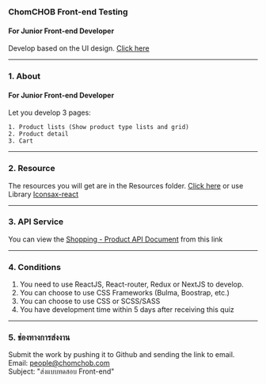 ### ChomCHOB Front-end Testing

#### For Junior Front-end Developer

Develop based on the UI design.  [Click here](https://www.figma.com/file/lOH3cDxir1RLdLsn4XzbpV/Quiz-for-Junior-Front-end)

---

### 1. About

#### For Junior Front-end Developer

Let you develop 3 pages:

```
1. Product lists (Show product type lists and grid)
2. Product detail
3. Cart
```

---

### 2. Resource

The resources you will get are in the Resources folder. [Click here](https://github.com/ChomCHOB/chomchob-frontend-testing/tree/main/resource)
or use Library [Iconsax-react](https://iconsax-react.pages.dev/)

---

### 3. API Service

You can view the [Shopping - Product API Document](https://documenter.getpostman.com/view/14579854/VUjPJkmn) from this link

---

### 4. Conditions

  1. You need to use ReactJS, React-router, Redux or NextJS to develop.
  2. You can choose to use CSS Frameworks (Bulma, Boostrap, etc.)
  3. You can choose to use CSS or SCSS/SASS
  4. You have development time within 5 days after receiving this quiz

---

### 5. ช่องทางการส่งงาน

Submit the work by pushing it to Github and sending the link to email. \
Email: people@chomchob.com \
Subject: "ส่งแบบทดสอบ Front-end"
